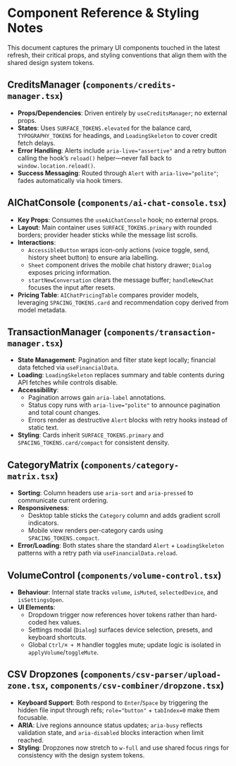 # Component Reference & Styling Notes

This document captures the primary UI components touched in the latest refresh, their critical props, and styling conventions that align them with the shared design system tokens.

## CreditsManager (`components/credits-manager.tsx`)
- **Props/Dependencies**: Driven entirely by `useCreditsManager`; no external props.
- **States**: Uses `SURFACE_TOKENS.elevated` for the balance card, `TYPOGRAPHY_TOKENS` for headings, and `LoadingSkeleton` to cover credit fetch delays.
- **Error Handling**: Alerts include `aria-live="assertive"` and a retry button calling the hook’s `reload()` helper—never fall back to `window.location.reload()`.
- **Success Messaging**: Routed through `Alert` with `aria-live="polite"`; fades automatically via hook timers.

## AIChatConsole (`components/ai-chat-console.tsx`)
- **Key Props**: Consumes the `useAiChatConsole` hook; no external props.
- **Layout**: Main container uses `SURFACE_TOKENS.primary` with rounded borders; provider header sticks while the message list scrolls.
- **Interactions**:
  - `AccessibleButton` wraps icon-only actions (voice toggle, send, history sheet button) to ensure aria labelling.
  - `Sheet` component drives the mobile chat history drawer; `Dialog` exposes pricing information.
  - `startNewConversation` clears the message buffer; `handleNewChat` focuses the input after resets.
- **Pricing Table**: `AIChatPricingTable` compares provider models, leveraging `SPACING_TOKENS.card` and recommendation copy derived from model metadata.

## TransactionManager (`components/transaction-manager.tsx`)
- **State Management**: Pagination and filter state kept locally; financial data fetched via `useFinancialData`.
- **Loading**: `LoadingSkeleton` replaces summary and table contents during API fetches while controls disable.
- **Accessibility**:
  - Pagination arrows gain `aria-label` annotations.
  - Status copy runs with `aria-live="polite"` to announce pagination and total count changes.
  - Errors render as destructive `Alert` blocks with retry hooks instead of static text.
- **Styling**: Cards inherit `SURFACE_TOKENS.primary` and `SPACING_TOKENS.card/compact` for consistent density.

## CategoryMatrix (`components/category-matrix.tsx`)
- **Sorting**: Column headers use `aria-sort` and `aria-pressed` to communicate current ordering.
- **Responsiveness**:
  - Desktop table sticks the `Category` column and adds gradient scroll indicators.
  - Mobile view renders per-category cards using `SPACING_TOKENS.compact`.
- **Error/Loading**: Both states share the standard `Alert` + `LoadingSkeleton` patterns with a retry path via `useFinancialData.reload`.

## VolumeControl (`components/volume-control.tsx`)
- **Behaviour**: Internal state tracks `volume`, `isMuted`, `selectedDevice`, and `isSettingsOpen`.
- **UI Elements**:
  - Dropdown trigger now references hover tokens rather than hard-coded hex values.
  - Settings modal (`Dialog`) surfaces device selection, presets, and keyboard shortcuts.
  - Global `Ctrl/⌘ + M` handler toggles mute; update logic is isolated in `applyVolume`/`toggleMute`.

## CSV Dropzones (`components/csv-parser/upload-zone.tsx`, `components/csv-combiner/dropzone.tsx`)
- **Keyboard Support**: Both respond to `Enter`/`Space` by triggering the hidden file input through refs; `role="button"` + `tabIndex=0` make them focusable.
- **ARIA**: Live regions announce status updates; `aria-busy` reflects validation state, and `aria-disabled` blocks interaction when limit reached.
- **Styling**: Dropzones now stretch to `w-full` and use shared focus rings for consistency with the design system tokens.
